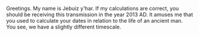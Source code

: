 Greetings. My name is Jebuiz y'har. If my calculations are correct, you should be receiving this transmission in the year 2013 AD. It amuses me that you used to calculate your dates in relation to the life of an ancient man. You see, we have a slightly different timescale.
